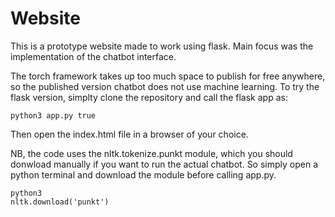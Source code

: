 # Website

This is a prototype website made to work using flask. Main focus was the implementation of the chatbot interface.

The torch framework takes up too much space to publish for free anywhere, so the published version chatbot does not use machine learning. To try the flask version, simplty clone the repository and call the flask app as:

```
python3 app.py true
```

Then open the index.html file in a browser of your choice.

NB, the code uses the nltk.tokenize.punkt module, which you should donwload manually if you want to run the actual chatbot. So simply open a python terminal and download the module before calling app.py.

```
python3
nltk.download('punkt')
```
